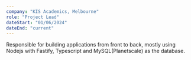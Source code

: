```yaml
---
company: "KIS Academics, Melbourne"
role: "Project Lead"
dateStart: "01/06/2024"
dateEnd: "current"
---
```


Responsible for building applications from front to back, mostly using Nodejs with Fastify, Typescript and MySQL(Planetscale) as the database. 
